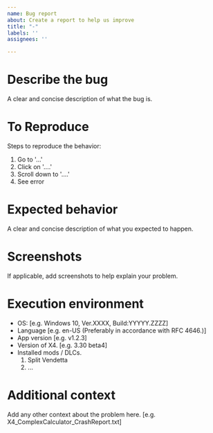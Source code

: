 ```yaml
---
name: Bug report
about: Create a report to help us improve
title: "-"
labels: ''
assignees: ''

---
```


# Describe the bug
A clear and concise description of what the bug is.

# To Reproduce
Steps to reproduce the behavior:
1. Go to '...'
2. Click on '....'
3. Scroll down to '....'
4. See error

# Expected behavior
A clear and concise description of what you expected to happen.

# Screenshots
If applicable, add screenshots to help explain your problem.

# Execution environment
- OS: [e.g. Windows 10, Ver.XXXX, Build:YYYYY.ZZZZ]
- Language [e.g. en-US (Preferably in accordance with RFC 4646.)]
- App version [e.g. v1.2.3]
- Version of X4. [e.g. 3.30 beta4]
- Installed mods / DLCs.
    1. Split Vendetta
    1. ...

# Additional context
Add any other context about the problem here. [e.g. X4_ComplexCalculator_CrashReport.txt]
